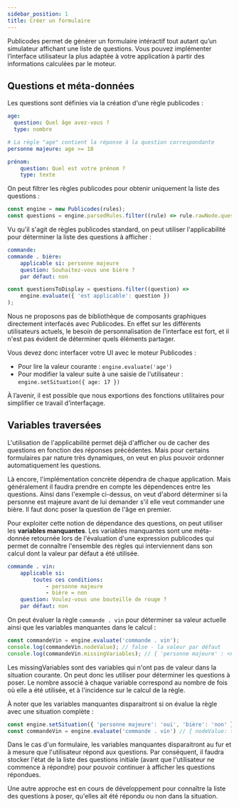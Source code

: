 ```yaml
---
sidebar_position: 1
title: Créer un formulaire
---
```


Publicodes permet de générer un formulaire intéractif tout autant qu’un simulateur affichant une liste de questions. Vous pouvez implémenter l’interface utilisateur la plus adaptée à votre application à partir des informations calculées par le moteur.

## Questions et méta-données

Les questions sont définies via la création d'une règle publicodes :

```yaml
age:
  question: Quel âge avez-vous ?
  type: nombre

# La règle "age" contient la réponse à la question correspondante
personne majeure: age >= 18

prénom:
	question: Quel est votre prénom ?
	type: texte
```

On peut filtrer les règles publicodes pour obtenir uniquement la liste des questions :

```js
const engine = new Publicodes(rules);
const questions = engine.parsedRules.filter((rule) => rule.rawNode.question !== undefined);
```

Vu qu'il s'agit de règles publicodes standard, on peut utiliser l'applicabilité pour déterminer la liste des questions à afficher :

```yaml
commande:
commande . bière:
	applicable si: personne majeure
	question: Souhaitez-vous une bière ?
	par défaut: non
```

```js
const questionsToDisplay = questions.filter((question) =>
    engine.evaluate({ 'est applicable': question })
);
```

<Callout type="caution" title="Composants UI pour afficher un formulaire">

Nous ne proposons pas de bibliothèque de composants graphiques directement interfacés avec Publicodes. En effet sur les différents utilisateurs actuels, le besoin de personnalisation de l'interface est fort, et il n'est pas évident de déterminer quels éléments partager.

Vous devez donc interfacer votre UI avec le moteur Publicodes :

-   Pour lire la valeur courante : `engine.evaluate('age')`
-   Pour modifier la valeur suite à une saisie de l'utilisateur : `engine.setSituation({ age: 17 })`

À l’avenir, il est possible que nous exportions des fonctions utilitaires pour simplifier ce travail d’interfaçage.
</Callout>

<!-- TODO : parler du typage des règles ou référencer un guide tiers -->

## Variables traversées

L'utilisation de l'applicabilité permet déjà d'afficher ou de cacher des questions en fonction des réponses précédentes. Mais pour certains formulaires par nature très dynamiques, on veut en plus pouvoir ordonner automatiquement les questions.

Là encore, l'implémentation concrète dépendra de chaque application. Mais généralement il faudra prendre en compte les dépendences entre les questions. Ainsi dans l'exemple ci-dessus, on veut d'abord déterminer si la personne est majeure avant de lui demander s'il elle veut commander une bière. Il faut donc poser la question de l'âge en premier.

Pour exploiter cette notion de dépendance des questions, on peut utiliser les **variables manquantes**. Les variables manquantes sont une méta-donnée retournée lors de l'évaluation d'une expression publicodes qui permet de connaître l'ensemble des règles qui interviennent dans son calcul dont la valeur par défaut a été utilisée.

```yaml
commande . vin:
	applicable si:
		toutes ces conditions:
			- personne majeure
			- bière = non
	question: Voulez-vous une bouteille de rouge ?
	par défaut: non
```

On peut évaluer la règle `commande . vin` pour déterminer sa valeur actuelle ainsi que les variables manquantes dans le calcul :

```js
const commandeVin = engine.evaluate('commande . vin');
console.log(commandeVin.nodeValue); // false - la valeur par défaut
console.log(commandeVin.missingVariables); // { 'personne majeure' : <number>, 'bière': <number> }
```

Les missingVariables sont des variables qui n'ont pas de valeur dans la situation courante. On peut donc les utiliser pour déterminer les questions à poser.
Le nombre associé à chaque variable correspond au nombre de fois où elle a été utilisée, et à l'incidence sur le calcul de la règle.

À noter que les variables manquantes disparaitront si on évalue la règle avec une situation complète :

```js
const engine.setSituation({ 'personne majeure': 'oui', 'bière': 'non' })
const commandeVin = engine.evaluate('commande . vin') // { nodeValue: true, missingVariables: {} }
```

<!-- TODO : parler des dépendances statiques engine.rulesDependencies[dottedName] ou référencer un guide tiers sur l’arbre des dépendances -->

<Callout type="info" title="Limites des variables manquantes">

Dans le cas d'un formulaire, les variables manquantes disparaitront au fur et à mesure que l'utilisateur répond aux questions.
Par conséquent, il faudra stocker l'état de la liste des questions initiale (avant que l'utilisateur ne commence à répondre) pour pouvoir continuer à afficher les questions répondues.

Une autre approche est en cours de développement pour connaître la liste des questions à poser, qu'elles ait été répondu ou non dans la situation.

</Callout>

